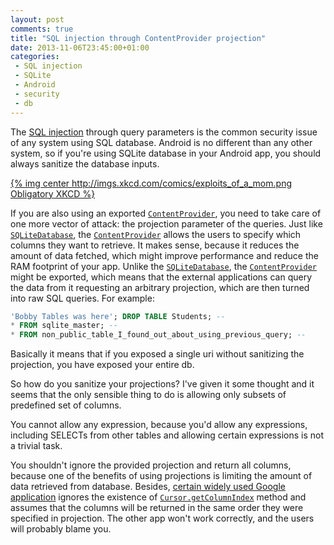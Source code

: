 ```yaml
---
layout: post
comments: true
title: "SQL injection through ContentProvider projection"
date: 2013-11-06T23:45:00+01:00
categories:
 - SQL injection
 - SQLite
 - Android
 - security
 - db
---
```


The [SQL injection](http://en.wikipedia.org/wiki/SQL_injection) through query parameters is the common security issue of any system using SQL database. Android is no different than any other system, so if you're using SQLite database in your Android app, you should always sanitize the database inputs.

[{% img center http://imgs.xkcd.com/comics/exploits_of_a_mom.png Obligatory XKCD %}](http://imgs.xkcd.com/comics/exploits_of_a_mom.png)

If you are also using an exported [`ContentProvider`](http://developer.android.com/reference/android/content/ContentProvider.html), you need to take care of one more vector of attack: the projection parameter of the queries. Just like [`SQLiteDatabase`](http://developer.android.com/reference/android/database/sqlite/SQLiteDatabase.html), the [`ContentProvider`](http://developer.android.com/reference/android/content/ContentProvider.html) allows the users to specify which columns they want to retrieve. It makes sense, because it reduces the amount of data fetched, which might improve performance and reduce the RAM footprint of your app. Unlike the [`SQLiteDatabase`](http://developer.android.com/reference/android/database/sqlite/SQLiteDatabase.html), the [`ContentProvider`](http://developer.android.com/reference/android/content/ContentProvider.html) might be exported, which means that the external applications can query the data from it requesting an arbitrary projection, which are then turned into raw SQL queries. For example:

``` sql
'Bobby Tables was here'; DROP TABLE Students; --
* FROM sqlite_master; --
* FROM non_public_table_I_found_out_about_using_previous_query; --
```

Basically it means that if you exposed a single uri without sanitizing the projection, you have exposed your entire db.

So how do you sanitize your projections? I've given it some thought and it seems that the only sensible thing to do is allowing only subsets of predefined set of columns.

You cannot allow any expression, because you'd allow any expressions, including SELECTs from other tables and allowing certain expressions is not a trivial task.

You shouldn't ignore the provided projection and return all columns, because one of the benefits of using projections is limiting the amount of data retrieved from database. Besides, [certain widely used Google application](https://play.google.com/store/apps/details?id=com.google.android.gm) ignores the existence of [`Cursor.getColumnIndex`](http://developer.android.com/reference/android/database/Cursor.html#getColumnIndex%28java.lang.String%29) method and assumes that the columns will be returned in the same order they were specified in projection. The other app won't work correctly, and the users will probably blame you.
